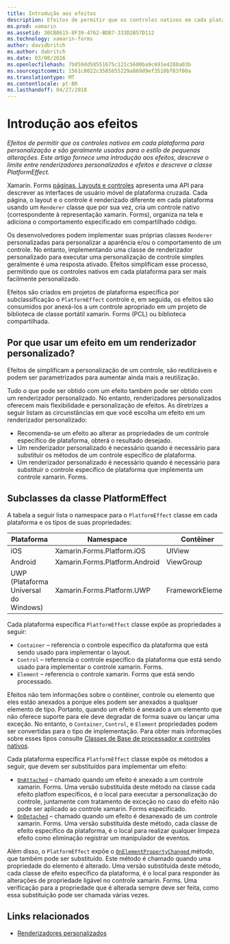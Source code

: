 ```yaml
---
title: Introdução aos efeitos
description: Efeitos de permitir que os controles nativos em cada plataforma para personalização e são geralmente usados para o estilo de pequenas alterações. Este artigo fornece uma introdução aos efeitos, descreve o limite entre renderizadores personalizados e efeitos e descreve a classe PlatformEffect.
ms.prod: xamarin
ms.assetid: 30CB8615-8F39-4762-BDB7-333D2B57D112
ms.technology: xamarin-forms
author: davidbritch
ms.author: dabritch
ms.date: 03/08/2016
ms.openlocfilehash: 7b859dd58551675c121c5600ba9c691e4280a03b
ms.sourcegitcommit: 1561c8022c3585655229a869d9ef3510bf83f00a
ms.translationtype: MT
ms.contentlocale: pt-BR
ms.lasthandoff: 04/27/2018
---
```

# <a name="introduction-to-effects"></a>Introdução aos efeitos

_Efeitos de permitir que os controles nativos em cada plataforma para personalização e são geralmente usados para o estilo de pequenas alterações. Este artigo fornece uma introdução aos efeitos, descreve o limite entre renderizadores personalizados e efeitos e descreve a classe PlatformEffect._

Xamarin. Forms [páginas, Layouts e controles](~/xamarin-forms/user-interface/controls/index.md) apresenta uma API para descrever as interfaces de usuário móvel de plataforma cruzada. Cada página, o layout e o controle é renderizado diferente em cada plataforma usando um `Renderer` classe que por sua vez, cria um controle nativo (correspondente à representação xamarin. Forms), organiza na tela e adiciona o comportamento especificado em compartilhado código.

Os desenvolvedores podem implementar suas próprias classes `Renderer` personalizadas para personalizar a aparência e/ou o comportamento de um controle. No entanto, implementando uma classe de renderizador personalizado para executar uma personalização de controle simples geralmente é uma resposta ativado. Efeitos simplificam esse processo, permitindo que os controles nativos em cada plataforma para ser mais facilmente personalizado.

Efeitos são criados em projetos de plataforma específica por subclassificação o `PlatformEffect` controle e, em seguida, os efeitos são consumidos por anexá-los a um controle apropriado em um projeto de biblioteca de classe portátil xamarin. Forms (PCL) ou biblioteca compartilhada.

## <a name="why-use-an-effect-over-a-custom-renderer"></a>Por que usar um efeito em um renderizador personalizado?

Efeitos de simplificam a personalização de um controle, são reutilizáveis e podem ser parametrizados para aumentar ainda mais a reutilização.

Tudo o que pode ser obtido com um efeito também pode ser obtido com um renderizador personalizado. No entanto, renderizadores personalizados oferecem mais flexibilidade e personalização de efeitos. As diretrizes a seguir listam as circunstâncias em que você escolha um efeito em um renderizador personalizado:

- Recomenda-se um efeito ao alterar as propriedades de um controle específico de plataforma, obterá o resultado desejado.
- Um renderizador personalizado é necessário quando é necessário para substituir os métodos de um controle específico de plataforma.
- Um renderizador personalizado é necessário quando é necessário para substituir o controle específico de plataforma que implementa um controle xamarin. Forms.

## <a name="subclassing-the-platformeffect-class"></a>Subclasses da classe PlatformEffect

A tabela a seguir lista o namespace para o `PlatformEffect` classe em cada plataforma e os tipos de suas propriedades:

|Plataforma|Namespace|Contêiner|Controle|
|--- |--- |--- |--- |
|iOS|Xamarin.Forms.Platform.iOS|UIView|UIView|
|Android|Xamarin.Forms.Platform.Android|ViewGroup|Exibir|
|UWP (Plataforma Universal do Windows)|Xamarin.Forms.Platform.UWP|FrameworkElement|FrameworkElement|

Cada plataforma específica `PlatformEffect` classe expõe as propriedades a seguir:

- `Container` – referencia o controle específico da plataforma que está sendo usado para implementar o layout.
- `Control` – referencia o controle específico da plataforma que está sendo usado para implementar o controle xamarin. Forms.
- `Element` – referencia o controle xamarin. Forms que está sendo processado.

Efeitos não tem informações sobre o contêiner, controle ou elemento que eles estão anexados a porque eles podem ser anexados a qualquer elemento de tipo. Portanto, quando um efeito é anexado a um elemento que não oferece suporte para ele deve degradar de forma suave ou lançar uma exceção. No entanto, o `Container`, `Control`, e `Element` propriedades podem ser convertidas para o tipo de implementação. Para obter mais informações sobre esses tipos consulte [Classes de Base de processador e controles nativos](~/xamarin-forms/app-fundamentals/custom-renderer/renderers.md).

Cada plataforma específica `PlatformEffect` classe expõe os métodos a seguir, que devem ser substituídos para implementar um efeito:

- [`OnAttached`](https://developer.xamarin.com/api/member/Xamarin.Forms.Effect.OnAttached()/) – chamado quando um efeito é anexado a um controle xamarin. Forms. Uma versão substituída deste método na classe cada efeito platfom específicos, é o local para executar a personalização do controle, juntamente com tratamento de exceção no caso do efeito não pode ser aplicado ao controle xamarin. Forms especificado.
- [`OnDetached`](https://developer.xamarin.com/api/member/Xamarin.Forms.Effect.OnDetached()/) – chamado quando um efeito é desanexado de um controle xamarin. Forms. Uma versão substituída deste método, cada classe de efeito específico da plataforma, é o local para realizar qualquer limpeza efeito como eliminação registrar um manipulador de eventos.

Além disso, o `PlatformEffect` expõe o [ `OnElementPropertyChanged` ](https://developer.xamarin.com/api/member/Xamarin.Forms.PlatformEffect%3CTContainer,TControl%3E.OnElementPropertyChanged/p/System.ComponentModel.PropertyChangedEventArgs/) método, que também pode ser substituído. Este método é chamado quando uma propriedade do elemento é alterado. Uma versão substituída deste método, cada classe de efeito específico da plataforma, é o local para responder às alterações de propriedade ligável no controle xamarin. Forms. Uma verificação para a propriedade que é alterada sempre deve ser feita, como essa substituição pode ser chamada várias vezes.


## <a name="related-links"></a>Links relacionados

- [Renderizadores personalizados](~/xamarin-forms/app-fundamentals/custom-renderer/index.md)
